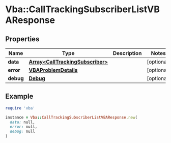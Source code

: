 # Vba::CallTrackingSubscriberListVBAResponse

## Properties

| Name | Type | Description | Notes |
| ---- | ---- | ----------- | ----- |
| **data** | [**Array&lt;CallTrackingSubscriber&gt;**](CallTrackingSubscriber.md) |  | [optional] |
| **error** | [**VBAProblemDetails**](VBAProblemDetails.md) |  | [optional] |
| **debug** | [**Debug**](Debug.md) |  | [optional] |

## Example

```ruby
require 'vba'

instance = Vba::CallTrackingSubscriberListVBAResponse.new(
  data: null,
  error: null,
  debug: null
)
```

